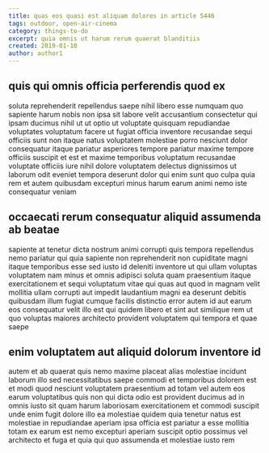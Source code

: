 ```yaml
---
title: quas eos quasi est aliquam dolores in article 5446
tags: outdoor, open-air-cinema
category: things-to-do
excerpt: quia omnis ut harum rerum quaerat blanditiis
created: 2019-01-10
author: author1
---
```


## quis qui omnis officia perferendis quod ex

soluta reprehenderit repellendus saepe nihil libero esse numquam quo sapiente harum nobis non ipsa sit labore velit accusantium consectetur qui ipsam ducimus nihil ut ut optio ut voluptate quisquam repudiandae voluptates voluptatum facere ut fugiat officia inventore recusandae sequi officiis sunt non itaque natus voluptatem molestiae porro nesciunt dolor consequatur itaque pariatur asperiores tempore pariatur maxime tempore officiis suscipit et est et maxime temporibus voluptatum recusandae voluptate officiis iure nihil dolore voluptatem delectus dignissimos ut laborum odit eveniet tempora deserunt dolor qui enim sunt quo culpa quia rem et autem quibusdam excepturi minus harum earum animi nemo iste consequatur veniam

## occaecati rerum consequatur aliquid assumenda ab beatae

sapiente at tenetur dicta nostrum animi corrupti quis tempora repellendus nemo pariatur qui quia sapiente non reprehenderit non cupiditate magni itaque temporibus esse sed iusto id deleniti inventore ut qui ullam voluptas voluptatem nam minus et omnis adipisci soluta quam praesentium itaque exercitationem et sequi voluptatum vitae qui quas aut quod in magnam velit mollitia ullam corrupti aut impedit laudantium magni ea deserunt debitis quibusdam illum fugiat cumque facilis distinctio error autem id aut earum eos consequatur velit illo est qui quidem libero et sint aut similique rem ut quo voluptas maiores architecto provident voluptatem qui tempora et quae saepe

## enim voluptatem aut aliquid dolorum inventore id

autem et ab quaerat quis nemo maxime placeat alias molestiae incidunt laborum illo sed necessitatibus saepe commodi et temporibus dolorem est et modi quod nesciunt voluptatem praesentium ad totam vel autem eos earum voluptatibus quis non qui dicta odio est provident ducimus ad in omnis iusto sit quam harum laboriosam exercitationem et commodi suscipit unde enim fugit dolore illo ea molestiae quidem quia tenetur natus est molestiae in repudiandae aperiam ipsa officia est pariatur a esse mollitia totam ex earum est nemo excepturi aperiam suscipit optio possimus vel architecto et fuga et quia qui quo assumenda et molestiae iusto rem
